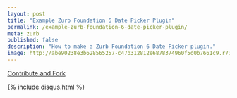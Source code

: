 ```yaml
---
layout: post
title: "Example Zurb Foundation 6 Date Picker Plugin"
permalink: /example-zurb-foundation-6-date-picker-plugin/
meta: zurb
published: false
description: "How to make a Zurb Foundation 6 Date Picker plugin."
image: http://abe90238e3b628565257-c47b312812e6878374960f5d0b7661c9.r73.cf1.rackcdn.com/zurb-plugin.jpg
---
```



<span class="fi-page-edit size-21"></span> <a href="{{ site.post_source_root }}2016-04-20-example-zurb-foundation-6-date-picker-plugin.markdown" target="_blank">Contribute and Fork</a>

{% include disqus.html %}
